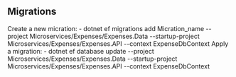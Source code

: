 ## Migrations
Create a new micration:
	- dotnet ef migrations add Micration_name --project Microservices/Expenses/Expenses.Data --startup-project Microservices/Expenses/Expenses.API --context ExpenseDbContext
Apply a migration:
	- dotnet ef database update --project Microservices/Expenses/Expenses.Data --startup-project Microservices/Expenses/Expenses.API --context ExpenseDbContext
